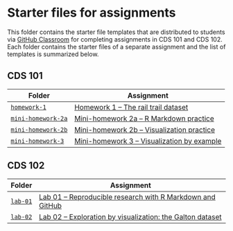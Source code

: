 # Starter files for assignments

This folder contains the starter file templates that are distributed to students via [GitHub Classroom][github-classroom] for completing assignments in CDS 101 and CDS 102.
Each folder contains the starter files of a separate assignment and the list of templates is summarized below.

[github-classroom]: https://classroom.github.com

## CDS 101

| Folder                                 | Assignment                                             |
| -----------------                      | -----------------------------------------              |
| [`homework-1`](homework-1)             | [Homework 1 – The rail trail dataset][homework-1]      |
| [`mini-homework-2a`](mini-homework-2a) | [Mini-homework 2a – R Markdown practice][minihw-2a]    |
| [`mini-homework-2b`](mini-homework-2b) | [Mini-homework 2b – Visualization practice][minihw-2b] |
| [`mini-homework-3`](mini-homework-3)   | [Mini-homework 3 – Visualization by example][minihw-3] |

[homework-1]: https://www.cds101.com/assignments/homework-1/
[minihw-2a]: https://www.cds101.com/assignments/minihw02a-rmarkdown-practice/
[minihw-2b]: https://www.cds101.com/assignments/minihw02b-visualization-practice/
[minihw-3]: https://www.cds101.com/assignments/minihw03-visualization-by-example/

## CDS 102

| Folder             | Assignment                                                          |
| -----------------  | -----------------------------------------                           |
| [`lab-01`](lab-01) | [Lab 01 – Reproducible research with R Markdown and GitHub][lab-01] |
| [`lab-02`](lab-02) | [Lab 02 – Exploration by visualization: the Galton dataset][lab-02] |

[lab-01]: https://www.cds101.com/labs/lab-01-learning-to-use-github-and-rmarkdown/
[lab-02]: https://www.cds101.com/labs/lab-02-exploration-by-visualization-the-galton-dataset/
